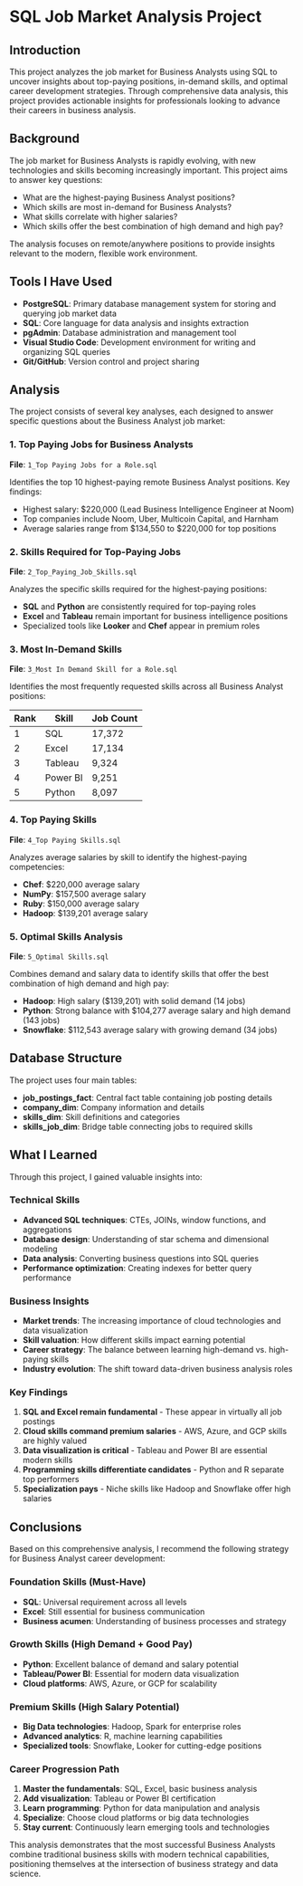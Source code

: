 # SQL Job Market Analysis Project

## Introduction

This project analyzes the job market for Business Analysts using SQL to uncover insights about top-paying positions, in-demand skills, and optimal career development strategies. Through comprehensive data analysis, this project provides actionable insights for professionals looking to advance their careers in business analysis.

## Background

The job market for Business Analysts is rapidly evolving, with new technologies and skills becoming increasingly important. This project aims to answer key questions:

- What are the highest-paying Business Analyst positions?
- Which skills are most in-demand for Business Analysts?
- What skills correlate with higher salaries?
- Which skills offer the best combination of high demand and high pay?

The analysis focuses on remote/anywhere positions to provide insights relevant to the modern, flexible work environment.

## Tools I Have Used

- **PostgreSQL**: Primary database management system for storing and querying job market data
- **SQL**: Core language for data analysis and insights extraction
- **pgAdmin**: Database administration and management tool
- **Visual Studio Code**: Development environment for writing and organizing SQL queries
- **Git/GitHub**: Version control and project sharing

## Analysis

The project consists of several key analyses, each designed to answer specific questions about the Business Analyst job market:

### 1. Top Paying Jobs for Business Analysts
**File**: `1_Top Paying Jobs for a Role.sql`

Identifies the top 10 highest-paying remote Business Analyst positions. Key findings:
- Highest salary: $220,000 (Lead Business Intelligence Engineer at Noom)
- Top companies include Noom, Uber, Multicoin Capital, and Harnham
- Average salaries range from $134,550 to $220,000 for top positions

### 2. Skills Required for Top-Paying Jobs
**File**: `2_Top_Paying_Job_Skills.sql`

Analyzes the specific skills required for the highest-paying positions:
- **SQL** and **Python** are consistently required for top-paying roles
- **Excel** and **Tableau** remain important for business intelligence positions
- Specialized tools like **Looker** and **Chef** appear in premium roles

### 3. Most In-Demand Skills
**File**: `3_Most In Demand Skill for a Role.sql`

Identifies the most frequently requested skills across all Business Analyst positions:

| Rank | Skill | Job Count |
|------|-------|-----------|
| 1 | SQL | 17,372 |
| 2 | Excel | 17,134 |
| 3 | Tableau | 9,324 |
| 4 | Power BI | 9,251 |
| 5 | Python | 8,097 |

### 4. Top Paying Skills
**File**: `4_Top Paying Skills.sql`

Analyzes average salaries by skill to identify the highest-paying competencies:
- **Chef**: $220,000 average salary
- **NumPy**: $157,500 average salary
- **Ruby**: $150,000 average salary
- **Hadoop**: $139,201 average salary

### 5. Optimal Skills Analysis
**File**: `5_Optimal Skills.sql`

Combines demand and salary data to identify skills that offer the best combination of high demand and high pay:
- **Hadoop**: High salary ($139,201) with solid demand (14 jobs)
- **Python**: Strong balance with $104,277 average salary and high demand (143 jobs)
- **Snowflake**: $112,543 average salary with growing demand (34 jobs)

## Database Structure

The project uses four main tables:

- **job_postings_fact**: Central fact table containing job posting details
- **company_dim**: Company information and details
- **skills_dim**: Skill definitions and categories
- **skills_job_dim**: Bridge table connecting jobs to required skills

## What I Learned

Through this project, I gained valuable insights into:

### Technical Skills
- **Advanced SQL techniques**: CTEs, JOINs, window functions, and aggregations
- **Database design**: Understanding of star schema and dimensional modeling
- **Data analysis**: Converting business questions into SQL queries
- **Performance optimization**: Creating indexes for better query performance

### Business Insights
- **Market trends**: The increasing importance of cloud technologies and data visualization
- **Skill valuation**: How different skills impact earning potential
- **Career strategy**: The balance between learning high-demand vs. high-paying skills
- **Industry evolution**: The shift toward data-driven business analysis roles

### Key Findings
1. **SQL and Excel remain fundamental** - These appear in virtually all job postings
2. **Cloud skills command premium salaries** - AWS, Azure, and GCP skills are highly valued
3. **Data visualization is critical** - Tableau and Power BI are essential modern skills
4. **Programming skills differentiate candidates** - Python and R separate top performers
5. **Specialization pays** - Niche skills like Hadoop and Snowflake offer high salaries

## Conclusions

Based on this comprehensive analysis, I recommend the following strategy for Business Analyst career development:

### Foundation Skills (Must-Have)
- **SQL**: Universal requirement across all levels
- **Excel**: Still essential for business communication
- **Business acumen**: Understanding of business processes and strategy

### Growth Skills (High Demand + Good Pay)
- **Python**: Excellent balance of demand and salary potential
- **Tableau/Power BI**: Essential for modern data visualization
- **Cloud platforms**: AWS, Azure, or GCP for scalability

### Premium Skills (High Salary Potential)
- **Big Data technologies**: Hadoop, Spark for enterprise roles
- **Advanced analytics**: R, machine learning capabilities
- **Specialized tools**: Snowflake, Looker for cutting-edge positions

### Career Progression Path
1. **Master the fundamentals**: SQL, Excel, basic business analysis
2. **Add visualization**: Tableau or Power BI certification
3. **Learn programming**: Python for data manipulation and analysis
4. **Specialize**: Choose cloud platforms or big data technologies
5. **Stay current**: Continuously learn emerging tools and technologies

This analysis demonstrates that the most successful Business Analysts combine traditional business skills with modern technical capabilities, positioning themselves at the intersection of business strategy and data science.
